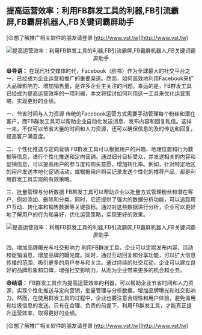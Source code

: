 ## **提高运营效率：利用FB群发工具的利器,FB引流霸屏,FB霸屏机器人,FB关键词霸屏助手**

[😍想了解推广相关软件的朋友请登录 http://www.vst.tw](http://www.vst.tw)

 <center><img src="https://vst.tw/MP4/tuiguang/png/2.png" alt="提高运营效率：利用FB群发工具的利器,FB引流霸屏,FB霸屏机器人,FB关键词霸屏助手"></center>

**😄导语：**
在现代社交媒体时代，Facebook（脸书）作为全球最大的社交平台之一，已经成为企业运营和推广的重要渠道。然而，如何高效地利用Facebook来扩大品牌影响力、增加销售量，是许多企业主关注的问题。幸运的是，FB群发工具已经成为提高运营效率的一项利器，本文将探讨如何利用这一工具来优化运营策略，实现更好的业绩。

一、节省时间与人力资源
传统的Facebook运营方式需要手动管理每个粉丝和潜在客户，而FB群发工具可以帮助企业自动化发送消息、发布内容和回复私信。这样一来，不仅可以节省大量的时间和人力资源，还可以确保信息的及时传达和回复，提高客户满意度。

二、个性化推送与定向营销
FB群发工具可以根据用户的兴趣、地理位置和行为数据等信息，进行个性化推送和定向营销。通过细分目标受众，并发送相关的内容和促销信息，可以提高用户的参与度和购买意愿，增加转化率。例如，针对特定地区的用户发送本地化促销活动，或根据用户购买记录发送个性化的推荐产品，都是利用群发工具实现的有效策略。

三、批量管理与分析数据
FB群发工具可以帮助企业以批量方式管理粉丝和潜在客户，例如添加、删除和分类。同时，它还提供了强大的数据分析功能，可以追踪用户互动、转化率和销售数据等关键指标。通过对这些数据进行分析，企业可以更好地了解用户的行为和喜好，优化运营策略，实现更好的效果。

 <center><img src="https://vst.tw/MP4/tuiguang/png/6.png" alt="提高运营效率：利用FB群发工具的利器,FB引流霸屏,FB霸屏机器人,FB关键词霸屏助手"></center>

四、增加品牌曝光与社交影响力
利用FB群发工具，企业可以定期发布内容、活动和促销消息，增加品牌的曝光度。同时，通过互动回复和分享功能，可以扩大信息传播的范围，吸引更多的用户参与和关注。通过持续的社交互动，企业可以建立良好的品牌形象和口碑，增强社交影响力，从而为企业带来更多的机会和业务。

**😄结语：**
FB群发工具作为提高运营效率的利器，可以帮助企业节省时间和人力资源，实现个性化推送与定向营销，批量管理与分析数据，增加品牌曝光和社交影响力。然而，在使用群发工具的过程中，企业也要注意合规性和用户体验，避免滥用和垃圾信息的发送。只有在合理、负责的前提下，利用FB群发工具，才能真正提升运营效率，取得更好的业绩。

[😍想了解推广相关软件的朋友请登录 http://www.vst.tw](http://www.vst.tw)



